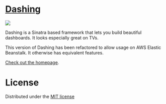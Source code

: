 # [Dashing](http://shopify.github.com/dashing)
![](https://api.travis-ci.org/Shopify/dashing.png)

Dashing is a Sinatra based framework that lets you build beautiful dashboards. It looks especially great on TVs.

This version of Dashing has been refactored to allow usage on AWS Elastic Beanstalk. It otherwise has equivalent features.

[Check out the homepage](http://shopify.github.com/dashing).

# License
Distributed under the [MIT license](https://github.com/Shopify/dashing/blob/master/MIT-LICENSE)
